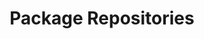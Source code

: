 ---
sidebar_label: "Package Repositories"
title: Package Repositories
sidebar_position: 3
toc_min_heading_level: 2
toc_max_heading_level: 5
---
